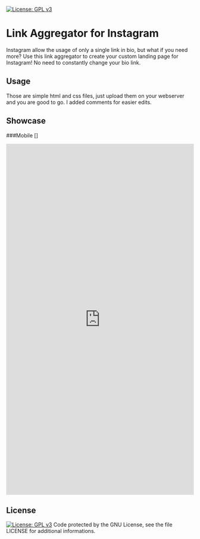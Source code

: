 [![License: GPL v3](https://img.shields.io/badge/License-GPLv3-blue.svg)](https://www.gnu.org/licenses/gpl-3.0)
# Link Aggregator for Instagram
Instagram allow the usage of only a single link in bio, but what if you need more? Use this link aggregator to create your custom landing page for Instagram! No need to constantly change your bio link.

## Usage
Those are simple html and css files, just upload them on your webserver and you are good to go. I added comments for easier edits.

## Showcase
###Mobile
[]<div style='position:relative; padding-bottom:calc(177.78% + 44px)'><iframe src='https://gfycat.com/ifr/WellmadeTangibleJaguarundi' frameborder='0' scrolling='no' width='100%' height='100%' style='position:absolute;top:0;left:0;' allowfullscreen></iframe></div>

## License
[![License: GPL v3](https://img.shields.io/badge/License-GPLv3-blue.svg)](https://www.gnu.org/licenses/gpl-3.0)
Code protected by the GNU License, see the file LICENSE for additional informations.
